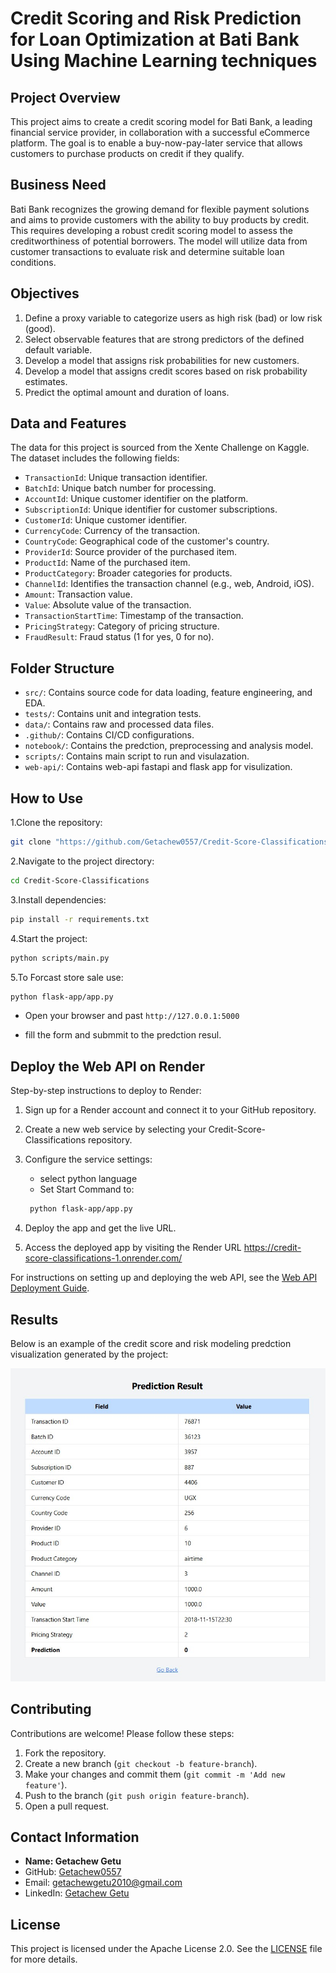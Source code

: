 # Credit Scoring and Risk Prediction for Loan Optimization at Bati Bank Using Machine Learning techniques

## Project Overview

This project aims to create a credit scoring model for Bati Bank, a leading financial service provider, in collaboration with a successful eCommerce platform. The goal is to enable a buy-now-pay-later service that allows customers to purchase products on credit if they qualify.

## Business Need

Bati Bank recognizes the growing demand for flexible payment solutions and aims to provide customers with the ability to buy products by credit. This requires developing a robust credit scoring model to assess the creditworthiness of potential borrowers. The model will utilize data from customer transactions to evaluate risk and determine suitable loan conditions.

## Objectives

1. Define a proxy variable to categorize users as high risk (bad) or low risk (good).
2. Select observable features that are strong predictors of the defined default variable.
3. Develop a model that assigns risk probabilities for new customers.
4. Develop a model that assigns credit scores based on risk probability estimates.
5. Predict the optimal amount and duration of loans.

## Data and Features

The data for this project is sourced from the Xente Challenge on Kaggle. The dataset includes the following fields:

- `TransactionId`: Unique transaction identifier.
- `BatchId`: Unique batch number for processing.
- `AccountId`: Unique customer identifier on the platform.
- `SubscriptionId`: Unique identifier for customer subscriptions.
- `CustomerId`: Unique customer identifier.
- `CurrencyCode`: Currency of the transaction.
- `CountryCode`: Geographical code of the customer's country.
- `ProviderId`: Source provider of the purchased item.
- `ProductId`: Name of the purchased item.
- `ProductCategory`: Broader categories for products.
- `ChannelId`: Identifies the transaction channel (e.g., web, Android, iOS).
- `Amount`: Transaction value.
- `Value`: Absolute value of the transaction.
- `TransactionStartTime`: Timestamp of the transaction.
- `PricingStrategy`: Category of pricing structure.
- `FraudResult`: Fraud status (1 for yes, 0 for no).

## Folder Structure

- `src/`: Contains source code for data loading, feature engineering, and EDA.
- `tests/`: Contains unit and integration tests.
- `data/`: Contains raw and processed data files.
- `.github/`: Contains CI/CD configurations.
- `notebook/`: Contains the predction, preprocessing and analysis model.
- `scripts/`: Contains main script to run and visulazation.
- `web-api/`: Contains web-api fastapi and flask app for visulization.  

## How to Use

1.Clone the repository:

```bash
git clone "https://github.com/Getachew0557/Credit-Score-Classifications.git"
```

2.Navigate to the project directory:

```bash
cd Credit-Score-Classifications
```

3.Install dependencies:

```bash
pip install -r requirements.txt
```

4.Start the project:

```bash
python scripts/main.py
```

5.To Forcast store sale use:

```bash
python flask-app/app.py
```

- Open your browser and past `http://127.0.0.1:5000`

- fill the form and submmit to the predction resul.

## Deploy the Web API on Render

Step-by-step instructions to deploy to Render:

1. Sign up for a Render account and connect it to your GitHub repository.

2. Create a new web service by selecting your Credit-Score-Classifications repository.

3. Configure the service settings:
   - select python language
   - Set Start Command to:

    ```bash
     python flask-app/app.py
    ```
4. Deploy the app and get the live URL.
5. Access the deployed app by visiting the Render URL https://credit-score-classifications-1.onrender.com/

For instructions on setting up and deploying the web API, see the [Web API Deployment Guide](web-api/README.md).

## Results

Below is an example of the credit score and risk modeling predction visualization generated by the project:

![Prediction](notebooks/plots/Predction.jpg)

## Contributing

Contributions are welcome! Please follow these steps:

1. Fork the repository.
2. Create a new branch (`git checkout -b feature-branch`).
3. Make your changes and commit them (`git commit -m 'Add new feature'`).
4. Push to the branch (`git push origin feature-branch`).
5. Open a pull request.

## Contact Information

- **Name: Getachew Getu**
- GitHub: [Getachew0557](https://github.com/jonnahjr)
- Email: [getachewgetu2010@gmail.com](mailto:jonasjjonas14@gmail.com)
- LinkedIn: [Getachew Getu](https://www.linkedin.com/in/yonas-bogale)

## License

This project is licensed under the Apache License 2.0. See the [LICENSE](LICENSE) file for more details.
